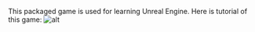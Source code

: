 This packaged game is used for learning Unreal Engine.
Here is tutorial of this game:<bar>
![alt]( "tutorial")
